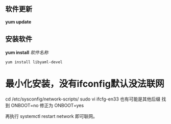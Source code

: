 
## 软件更新
**yum update**

## 安装软件
**yum install** *软件名称*
```
yum install libyaml-devel
```

# 最小化安装，没有ifconfig默认没法联网
cd /etc/sysconfig/network-scripts/
sudo vi ifcfg-en33 也有可能是其他后缀
找到 ONBOOT=no 
修正为 ONBOOT=yes 

再执行 systemctl restart network 即可联网。